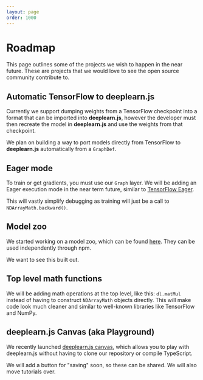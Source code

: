 ```yaml
---
layout: page
order: 1000
---
```

# Roadmap

This page outlines some of the projects we wish to happen in the near future.
These are projects that we would love to see the open source community
contribute to.

## Automatic TensorFlow to deeplearn.js

Currently we support dumping weights from a TensorFlow checkpoint into a format
that can be imported into **deeplearn.js**, however the developer must then
recreate the model in **deeplearn.js** and use the weights from that checkpoint.

We plan on building a way to port models directly from TensorFlow to
**deeplearn.js** automatically from a `GraphDef`.

## Eager mode

To train or get gradients, you must use our `Graph` layer. We will be
adding an Eager execution mode in the near term future, similar to
[TensorFlow Eager](https://research.googleblog.com/2017/10/eager-execution-imperative-define-by.html).

This will vastly simplify debugging as training will just be a call to
`NDArrayMath.backward()`.

## Model zoo

We started working on a model zoo, which can be found
[here](https://github.com/PAIR-code/deeplearnjs/tree/master/models). They can
be used independently through npm.

We want to see this built out.

## Top level math functions

We will be adding math operations at the top level, like this: `dl.matMul`
instead of having to construct `NDArrayMath` objects directly. This will make
code look much cleaner and similar to well-known libraries like TensorFlow and NumPy.

## deeplearn.js Canvas (aka Playground)

We recently launched [deeplearn.js canvas](https://deeplearnjs.org/demos/playground/index.html),
which allows you to play with deeplearn.js without having to clone our
repository or compile TypeScript.

We will add a button for "saving" soon, so these can be shared. We will also
move tutorials over.
